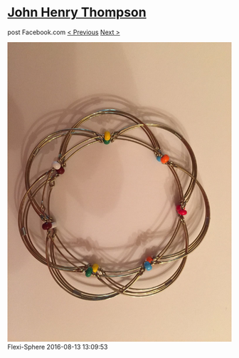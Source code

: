 # [John Henry Thompson](../README.md)
post Facebook.com
[< Previous](2016-08-13-3.md) [Next >](2016-08-13-5.md)

[![](../media/2016-08-13/Flexi-Sphere-3.jpg)](../README.md)
Flexi-Sphere
2016-08-13 13:09:53